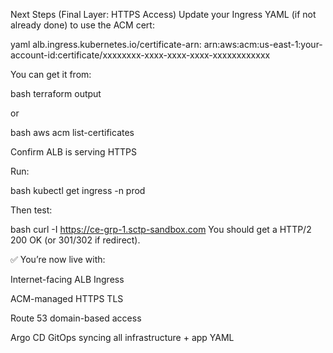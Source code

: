 

Next Steps (Final Layer: HTTPS Access)
Update your Ingress YAML (if not already done) to use the ACM cert:

yaml
alb.ingress.kubernetes.io/certificate-arn: arn:aws:acm:us-east-1:your-account-id:certificate/xxxxxxxx-xxxx-xxxx-xxxx-xxxxxxxxxxxx

You can get it from:

bash
terraform output

or

bash
aws acm list-certificates

Confirm ALB is serving HTTPS

Run:

bash
kubectl get ingress -n prod

Then test:

bash
curl -I https://ce-grp-1.sctp-sandbox.com
You should get a HTTP/2 200 OK (or 301/302 if redirect).

✅ You’re now live with:

Internet-facing ALB Ingress

ACM-managed HTTPS TLS

Route 53 domain-based access

Argo CD GitOps syncing all infrastructure + app YAML

